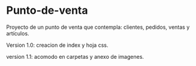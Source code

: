 # Punto-de-venta
Proyecto de un punto de venta que contempla: clientes, pedidos, ventas y artículos.


Version 1.0: creacion de index y hoja css.

version 1.1: acomodo en carpetas y anexo de imagenes.
